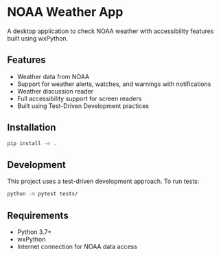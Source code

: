 # NOAA Weather App

A desktop application to check NOAA weather with accessibility features built using wxPython.

## Features

- Weather data from NOAA
- Support for weather alerts, watches, and warnings with notifications
- Weather discussion reader
- Full accessibility support for screen readers
- Built using Test-Driven Development practices

## Installation

```bash
pip install -e .
```

## Development

This project uses a test-driven development approach. To run tests:

```bash
python -m pytest tests/
```

## Requirements

- Python 3.7+
- wxPython
- Internet connection for NOAA data access
